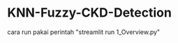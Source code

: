 # KNN-Fuzzy-CKD-Detection

<!-- Nama Kelompok: -->
<!-- 
1. Marvel Wilbert Odelio C14220223
2. Nicholas Sindoro C14220142
3. Christophorus Ivan Sunjaya C14220210
4. Gerry Elnathan C14220321
5. Daud Christian C14220206 
-->

cara run pakai perintah 
"streamlit run 1_Overview.py"
